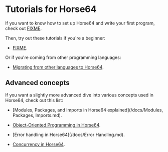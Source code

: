 
<!-- For license of this file, see LICENSE.md in the base dir. -->

Tutorials for Horse64
=====================

If you want to know how to set up Horse64 and write your first program,
check out [FIXME](/FIXME.md).

Then, try out these tutorials if you're a beginner:

- [FIXME](/FIXME.md).

Or if you're coming from other programming languages:

- [Migrating from other languages to Horse64](
     /docs/Tutorials/Migrating%20from%20Other%20Languages.md
  ).


Advanced concepts
-----------------

If you want a slightly more advanced dive into various concepts
used in Horse64, check out this list:

- [Modules, Packages, and Imports in Horse64
  explained](/docs/Modules, Packages, Imports.md).

- [Object-Oriented Programming in Horse64](/docs/OOP.md).

- [Error handling in Horse64](/docs/Error Handling.md).

- [Concurrency in Horse64](/docs/Concurrency.md).

